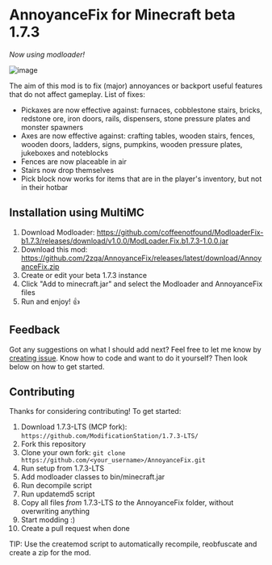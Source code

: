 # AnnoyanceFix for Minecraft beta 1.7.3
_Now using modloader!_

![image](https://i.imgur.com/TyufQHz.jpg)

The aim of this mod is to fix (major) annoyances or backport useful features that do not affect gameplay. List of fixes:

- Pickaxes are now effective against: furnaces, cobblestone stairs, bricks, redstone ore, iron doors, rails, dispensers, stone pressure plates and monster spawners
- Axes are now effective against: crafting tables, wooden stairs, fences, wooden doors, ladders, signs, pumpkins, wooden pressure plates, jukeboxes and noteblocks
- Fences are now placeable in air
- Stairs now drop themselves
- Pick block now works for items that are in the player's inventory, but not in their hotbar

## Installation using MultiMC

1. Download Modloader: https://github.com/coffeenotfound/ModloaderFix-b1.7.3/releases/download/v1.0.0/ModLoader.Fix.b1.7.3-1.0.0.jar
2. Download this mod: https://github.com/2zqa/AnnoyanceFix/releases/latest/download/AnnoyanceFix.zip
3. Create or edit your beta 1.7.3 instance
4. Click "Add to minecraft.jar" and select the Modloader and AnnoyanceFix files
6. Run and enjoy! 👍

## Feedback

Got any suggestions on what I should add next? Feel free to let me know by [creating issue](https://github.com/2zqa/AnnoyanceFix/issues/new). Know how to code and want to do it yourself? Then look below on how to get started.

## Contributing
Thanks for considering contributing! To get started:

1. Download 1.7.3-LTS (MCP fork): `https://github.com/ModificationStation/1.7.3-LTS/`
2. Fork this repository
3. Clone your own fork: `git clone https://github.com/<your_username>/AnnoyanceFix.git`
4. Run setup from 1.7.3-LTS
5. Add modloader classes to bin/minecraft.jar
6. Run decompile script
7. Run updatemd5 script
8. Copy all files _from_ 1.7.3-LTS _to_ the AnnoyanceFix folder, without overwriting anything
9. Start modding :)
10. Create a pull request when done

TIP: Use the createmod script to automatically recompile, reobfuscate and create a zip for the mod.

